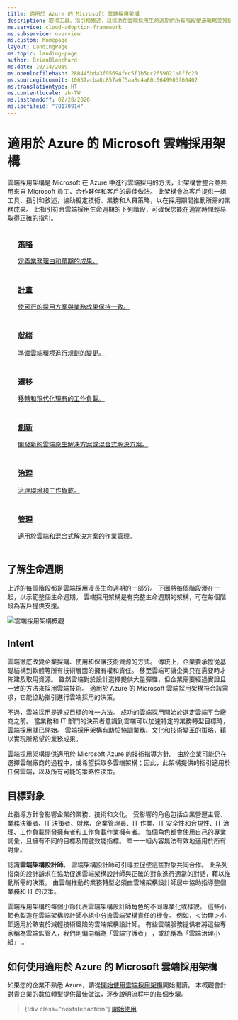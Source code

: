 ```yaml
---
title: 適用於 Azure 的 Microsoft 雲端採用架構
description: 取得工具、指引和敘述，以協助在雲端採用生命週期的所有階段塑造戰略並推動所需的業務成果。
ms.service: cloud-adoption-framework
ms.subservice: overview
ms.custom: homepage
layout: LandingPage
ms.topic: landing-page
author: BrianBlanchard
ms.date: 10/14/2019
ms.openlocfilehash: 280445bda3f95694fec5f1b5cc2659021a8ffc20
ms.sourcegitcommit: 10637acba8c857a6f5aa8c4a80c0649903f60402
ms.translationtype: HT
ms.contentlocale: zh-TW
ms.lasthandoff: 02/28/2020
ms.locfileid: "78170914"
---
```

# <a name="microsoft-cloud-adoption-framework-for-azure"></a>適用於 Azure 的 Microsoft 雲端採用架構

雲端採用架構是 Microsoft 在 Azure 中進行雲端採用的方法，此架構會整合並共用來自 Microsoft 員工、合作夥伴和客戶的最佳做法。 此架構會為客戶提供一組工具、指引和敘述，協助擬定技術、業務和人員策略，以在採用期間推動所需的業務成果。 此指引符合雲端採用生命週期的下列階段，可確保您能在適當時間輕易取得正確的指引。

<!-- markdownlint-disable MD033 -->

<ul class="panelContent cardsF">
    <li style="display: flex; flex-direction: column;">
        <a href="./strategy/index.md">
            <div class="cardSize">
                <div class="cardPadding" style="padding-bottom:10px;">
                    <div class="card" style="padding-bottom:10px;">
                        <div class="cardImageOuter">
                            <div class="cardImage">
                                <img alt="" src="./_images/caf-strategy.png" data-linktype="external">
                            </div>
                        </div>
                        <div class="cardText" style="padding-left:0px;">
                            <h3>策略</h3>
定義業務理由和預期的成果。
                        </div>
                    </div>
                </div>
            </div>
        </a>
    </li>
    <li style="display: flex; flex-direction: column;">
        <a href="./plan/index.md">
            <div class="cardSize">
                <div class="cardPadding" style="padding-bottom:10px;">
                    <div class="card" style="padding-bottom:10px;">
                        <div class="cardImageOuter">
                            <div class="cardImage">
                                <img alt="" src="./_images/caf-plan.png" data-linktype="external">
                            </div>
                        </div>
                        <div class="cardText" style="padding-left:0px;">
                            <h3>計畫</h3>
使可行的採用方案與業務成果保持一致。
                        </div>
                    </div>
                </div>
            </div>
        </a>
    </li>
    <li style="display: flex; flex-direction: column;">
        <a href="./ready/index.md">
            <div class="cardSize">
                <div class="cardPadding" style="padding-bottom:10px;">
                    <div class="card" style="padding-bottom:10px;">
                        <div class="cardImageOuter">
                            <div class="cardImage">
                                <img alt="" src="./_images/caf-ready.png" data-linktype="external">
                            </div>
                        </div>
                        <div class="cardText" style="padding-left:0px;">
                            <h3>就緒</h3>
準備雲端環境進行規劃的變更。
                        </div>
                    </div>
                </div>
            </div>
        </a>
    </li>
    <li style="display: flex; flex-direction: column;">
        <a href="./migrate/index.md">
            <div class="cardSize">
                <div class="cardPadding" style="padding-bottom:10px;">
                    <div class="card" style="padding-bottom:10px;">
                        <div class="cardImageOuter">
                            <div class="cardImage">
                                <img alt="" src="./_images/caf-migrate.png" data-linktype="external">
                            </div>
                        </div>
                        <div class="cardText" style="padding-left:0px;">
                            <h3>遷移</h3>
移轉和現代化現有的工作負載。
                        </div>
                    </div>
                </div>
            </div>
        </a>
    </li>
    <li style="display: flex; flex-direction: column;">
        <a href="./innovate/index.md">
            <div class="cardSize">
                <div class="cardPadding" style="padding-bottom:10px;">
                    <div class="card" style="padding-bottom:10px;">
                        <div class="cardImageOuter">
                            <div class="cardImage">
                                <img alt="" src="./_images/caf-adopt.png" data-linktype="external">
                            </div>
                        </div>
                        <div class="cardText" style="padding-left:0px;">
                            <h3>創新</h3>
開發新的雲端原生解決方案或混合式解決方案。
                        </div>
                    </div>
                </div>
            </div>
        </a>
    </li>
    <li style="display: flex; flex-direction: column;">
        <a href="./govern/index.md">
            <div class="cardSize">
                <div class="cardPadding" style="padding-bottom:10px;">
                    <div class="card" style="padding-bottom:10px;">
                        <div class="cardImageOuter">
                            <div class="cardImage">
                                <img alt="" src="./_images/caf-govern.png" data-linktype="external">
                            </div>
                        </div>
                        <div class="cardText" style="padding-left:0px;">
                            <h3>治理</h3>
治理環境和工作負載。
                        </div>
                    </div>
                </div>
            </div>
        </a>
    </li>
    <li style="display: flex; flex-direction: column;">
        <a href="./manage/index.md">
            <div class="cardSize">
                <div class="cardPadding" style="padding-bottom:10px;">
                    <div class="card" style="padding-bottom:10px;">
                        <div class="cardImageOuter">
                            <div class="cardImage">
                                <img alt="" src="./_images/caf-manage.png" data-linktype="external">
                            </div>
                        </div>
                        <div class="cardText" style="padding-left:0px;">
                            <h3>管理</h3>
適用於雲端和混合式解決方案的作業管理。
                        </div>
                    </div>
                </div>
            </div>
        </a>
    </li>
</ul>

## <a name="understand-the-lifecycle"></a>了解生命週期

上述的每個階段都是雲端採用漫長生命週期的一部分。 下圖將每個階段湊在一起，以示範整個生命週期。 雲端採用架構是有完整生命週期的架構，可在每個階段為客戶提供支援。

![雲端採用架構概觀](./_images/caf-overview.png)

## <a name="intent"></a>Intent

雲端徹底改變企業採購、使用和保護技術資源的方式。 傳統上，企業要承擔從基礎結構到軟體等所有技術層面的擁有權和責任。 移至雲端可讓企業只在需要時才佈建及取用資源。 雖然雲端對於設計選擇提供大量彈性，但企業需要經過實證且一致的方法來採用雲端技術。 適用於 Azure 的 Microsoft 雲端採用架構符合該需求，它能協助指引進行雲端採用的決策。

不過，雲端採用是達成目標的唯一方法。 成功的雲端採用開始於選定雲端平台廠商之前。 當業務和 IT 部門的決策者意識到雲端可以加速特定的業務轉型目標時，雲端採用就已開始。 雲端採用架構有助於協調業務、文化和技術變革的策略，藉以實現所希望的業務成果。

雲端採用架構提供適用於 Microsoft Azure 的技術指導方針。 由於企業可能仍在選擇雲端廠商的過程中，或希望採取多雲端架構；因此，此架構提供的指引適用於任何雲端，以及所有可能的策略性決策。

## <a name="intended-audience"></a>目標對象

此指導方針會影響企業的業務、技術和文化。 受影響的角色包括企業營運主管、業務決策者、IT 決策者、財務、企業管理員、IT 作業、IT 安全性和合規性、IT 治理、工作負載開發擁有者和工作負載作業擁有者。 每個角色都會使用自己的專業詞彙，且擁有不同的目標及關鍵效能指標。 單一一組內容無法有效地適用於所有對象。

認識**雲端架構設計師**。 雲端架構設計師可引導並促使這些對象共同合作。 此系列指南的設計訴求在協助促進雲端架構設計師與正確的對象進行適當的對話，藉以推動所需的決策。 由雲端推動的業務轉型必須由雲端架構設計師居中協助指導整個業務和 IT 的決策。

雲端採用架構的每個小節代表雲端架構設計師角色的不同專業化或樣貌。 這些小節也製造在雲端架構設計師小組中分擔雲端架構責任的機會。 例如，＜治理＞小節適用於熱衷於減輕技術風險的雲端架構設計師。 有些雲端服務提供者將這些專家稱為雲端監管人，我們則偏向稱為「雲端守護者」  ，或統稱為「雲端治理小組」  。

## <a name="how-to-use-the-microsoft-cloud-adoption-framework-for-azure"></a>如何使用適用於 Azure 的 Microsoft 雲端採用架構

如果您的企業不熟悉 Azure，請從[開始使用雲端採用架構](./getting-started/migrate.md)開始閱讀。 本概觀會針對貴企業的數位轉型提供最佳做法，逐步說明流程中的每個步驟。

> [!div class="nextstepaction"]
> [開始使用](./getting-started/migrate.md)
